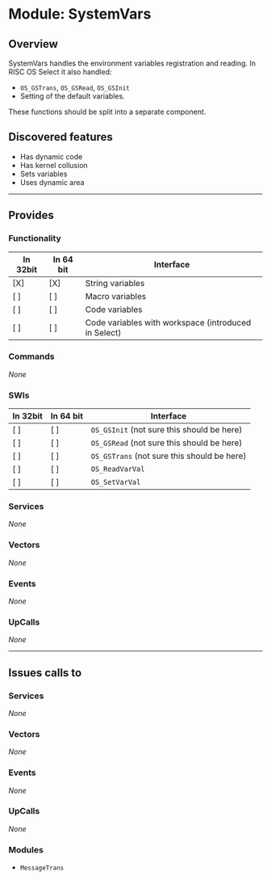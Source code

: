 # Module: SystemVars

## Overview

SystemVars handles the environment variables registration and reading.
In RISC OS Select it also handled:

* `OS_GSTrans`, `OS_GSRead`, `OS_GSInit`
* Setting of the default variables.

These functions should be split into a separate component.

## Discovered features


* Has dynamic code
* Has kernel collusion
* Sets variables
* Uses dynamic area

---

## Provides

### Functionality

| In 32bit | In 64 bit | Interface |
|----------|-----------|-----------|
| [X]      | [X]       | String variables |
| [ ]      | [ ]       | Macro variables |
| [ ]      | [ ]       | Code variables |
| [ ]      | [ ]       | Code variables with workspace (introduced in Select) |

### Commands


*None*


### SWIs


| In 32bit | In 64 bit | Interface |
|----------|-----------|-----------|
| [ ]      | [ ]       | `OS_GSInit` (not sure this should be here) |
| [ ]      | [ ]       | `OS_GSRead` (not sure this should be here) |
| [ ]      | [ ]       | `OS_GSTrans` (not sure this should be here) |
| [ ]      | [ ]       | `OS_ReadVarVal` |
| [ ]      | [ ]       | `OS_SetVarVal` |


### Services


*None*


### Vectors


*None*


### Events


*None*


### UpCalls


*None*


---

## Issues calls to

### Services


*None*


### Vectors


*None*


### Events


*None*


### UpCalls


*None*


### Modules


* `MessageTrans`


